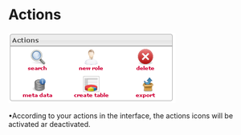 <!--
parent:
    title: Manage_Roles
author:
    - 'Jérôme Bogaerts'
created_at: '2012-04-18 14:48:12'
updated_at: '2013-03-13 14:33:20'
tags:
    - 'Manage Roles'
-->

Actions
=======

![](../resources/roles-actions.png)

•According to your actions in the interface, the actions icons will be activated ar deactivated.

